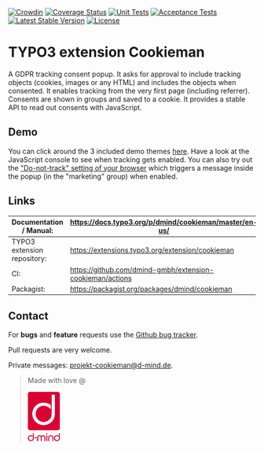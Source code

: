 [![Crowdin](https://badges.crowdin.net/typo3-extension-cookieman/localized.svg)](https://crowdin.com/project/typo3-extension-cookieman)
[![Coverage Status](https://coveralls.io/repos/github/dmind-gmbh/extension-cookieman/badge.svg?branch=master)](https://coveralls.io/github/dmind-gmbh/extension-cookieman?branch=master)
[![Unit Tests](https://github.com/dmind-gmbh/extension-cookieman/workflows/CGL%20&%20unit%20tests/badge.svg?event=push&branch=9lts)](https://github.com/dmind-gmbh/extension-cookieman/actions)
[![Acceptance Tests](https://github.com/dmind-gmbh/extension-cookieman/workflows/acceptance%20tests/badge.svg?event=push&branch=9lts)](https://github.com/dmind-gmbh/extension-cookieman/actions)
[![Latest Stable Version](https://poser.pugx.org/dmind/cookieman/v/stable)](https://packagist.org/packages/dmind/cookieman)
[![License](https://poser.pugx.org/dmind/cookieman/license)](https://packagist.org/packages/dmind/cookieman)


# TYPO3 extension Cookieman

A GDPR tracking consent popup. It asks for approval to include tracking objects (cookies, images or any HTML) and includes the objects when consented. It enables tracking from the very first page (including referrer). Consents are shown in groups and saved to a cookie. It provides a stable API to read out consents with JavaScript. 

## Demo
You can click around the 3 included demo themes [here](http://cookieman.d-mind.de/). Have a look at the JavaScript console to see when tracking gets enabled. You can also try out the ["Do-not-track" setting of your browser](https://en.wikipedia.org/wiki/Do_Not_Track) which triggers a message inside the popup (in the "marketing" group) when enabled.

## Links
| Documentation / Manual: | <https://docs.typo3.org/p/dmind/cookieman/master/en-us/> |
| --- | --- |
| TYPO3 extension repository: |	<https://extensions.typo3.org/extension/cookieman> |
| CI: | <https://github.com/dmind-gmbh/extension-cookieman/actions> |
| Packagist: | <https://packagist.org/packages/dmind/cookieman> |

## Contact
For **bugs** and **feature** requests use the [Github bug tracker](https://github.com/dmind-gmbh/extension-cookieman/issues).

Pull requests are very welcome.

Private messages: <projekt-cookieman@d-mind.de>.

> Made with love @ 
>
> [![d-mind](Documentation/Images/d-mind_logo_rgb.png)](https://www.d-mind.de/)
